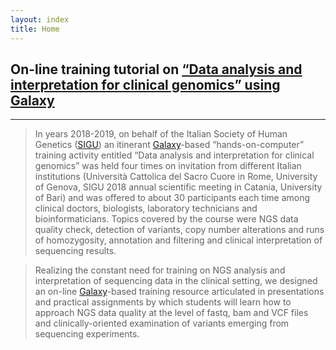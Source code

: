 ```yaml
---
layout: index
title: Home
---
```


     
## On-line training tutorial on [“Data analysis and interpretation for clinical genomics” using Galaxy](https://sigu-training.github.io/clinical_genomics)

___

> In years 2018-2019, on behalf of the Italian Society of Human Genetics ([SIGU](https://www.sigu.net/)) an itinerant [Galaxy](https://usegalaxy.eu/)-based “hands-on-computer” training activity entitled “Data analysis and interpretation for clinical genomics” was held four times on invitation from different Italian institutions (Università Cattolica del Sacro Cuore in Rome, University of Genova, SIGU 2018 annual scientific meeting in Catania, University of Bari) and was offered to about 30 participants each time among clinical doctors, biologists, laboratory technicians and bioinformaticians. Topics covered by the course were NGS data quality check, detection of variants, copy number alterations and runs of homozygosity, annotation and filtering and clinical interpretation of sequencing results.

> Realizing the constant need for training on NGS analysis and interpretation of sequencing data in the clinical setting, we designed an on-line [Galaxy](https://usegalaxy.eu/)-based training resource articulated in presentations and practical assignments by which students will learn how to approach NGS data quality at the level of fastq, bam and VCF files and clinically-oriented examination of variants emerging from sequencing experiments.

